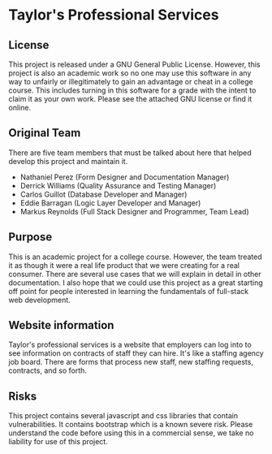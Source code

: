 # Taylor's Professional Services
## License
This project is released under a GNU General Public License.
However, this project is also an academic work so no one may use this software in any way to unfairly or illegitimately to gain an advantage or cheat in a college course. This includes turning in this software for a grade with the intent to claim it as your own work. Please see the attached GNU license or find it online.
## Original Team
There are five team members that must be talked about here that helped develop this project and maintain it.
- Nathaniel Perez (Form Designer and Documentation Manager)
- Derrick Williams (Quality Assurance and Testing Manager)
- Carlos Guillot (Database Developer and Manager)
- Eddie Barragan (Logic Layer Developer and Manager)
- Markus Reynolds (Full Stack Designer and Programmer, Team Lead)
## Purpose
This is an academic project for a college course. However, the team treated it as though it were a real life product that we were creating for a real consumer. There are several use cases that we will explain in detail in other documentation. I also hope that we could use this project as a great starting off point for people interested in learning the fundamentals of full-stack web development. 
## Website information
Taylor's professional services is a website that employers can log into to see information on contracts of staff they can hire. It's like a staffing agency job board. There are forms that process new staff, new staffing requests, contracts, and so forth.
## Risks
This project contains several javascript and css libraries that contain vulnerabilities. It contains bootstrap which is a known severe risk. Please understand the code before using this in a commercial sense, we take no liability for use of this project.

